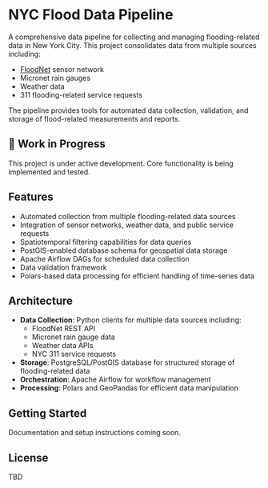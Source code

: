 # NYC Flood Data Pipeline

A comprehensive data pipeline for collecting and managing flooding-related data in New York City. This project consolidates data from multiple sources including:

- [FloodNet](https://www.floodnet.nyc/) sensor network
- Micronet rain gauges
- Weather data
- 311 flooding-related service requests

The pipeline provides tools for automated data collection, validation, and storage of flood-related measurements and reports.

## 🚧 Work in Progress

This project is under active development. Core functionality is being implemented and tested.

## Features

- Automated collection from multiple flooding-related data sources
- Integration of sensor networks, weather data, and public service requests
- Spatiotemporal filtering capabilities for data queries
- PostGIS-enabled database schema for geospatial data storage
- Apache Airflow DAGs for scheduled data collection
- Data validation framework
- Polars-based data processing for efficient handling of time-series data

## Architecture

- **Data Collection**: Python clients for multiple data sources including:
  - FloodNet REST API
  - Micronet rain gauge data
  - Weather data APIs
  - NYC 311 service requests
- **Storage**: PostgreSQL/PostGIS database for structured storage of flooding-related data
- **Orchestration**: Apache Airflow for workflow management
- **Processing**: Polars and GeoPandas for efficient data manipulation

## Getting Started

Documentation and setup instructions coming soon.

## License

TBD
